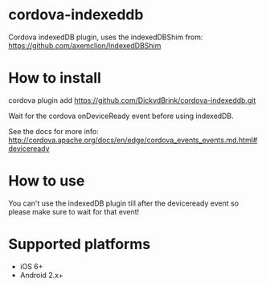cordova-indexeddb
=================

Cordova indexedDB plugin, uses the indexedDBShim from: https://github.com/axemclion/IndexedDBShim


# How to install

cordova plugin add https://github.com/DickvdBrink/cordova-indexeddb.git

Wait for the cordova onDeviceReady event before using indexedDB.

See the docs for more info: http://cordova.apache.org/docs/en/edge/cordova_events_events.md.html#deviceready

# How to use

You can't use the indexedDB plugin till after the deviceready event so please make sure to wait for that event!

# Supported platforms

* iOS 6+
* Android 2.x+
